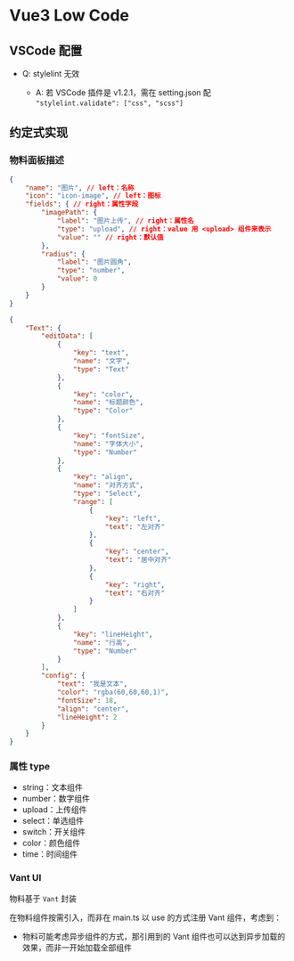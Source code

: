 # Vue3 Low Code

## VSCode 配置

- Q: stylelint 无效

    - A: 若 VSCode 插件是 v1.2.1，需在 setting.json 配 `"stylelint.validate": ["css", "scss"]`

## 约定式实现

### 物料面板描述

```json
{
    "name": "图片", // left：名称
    "icon": "icon-image", // left：图标
    "fields": { // right：属性字段
 		"imagePath": {
            "label": "图片上传", // right：属性名
            "type": "upload", // right：value 用 <upload> 组件来表示
            "value": "" // right：默认值
        },
        "radius": {
            "label": "图片圆角",
            "type": "number",
            "value": 0
        }
    }
}
```

```json
{
    "Text": {
        "editData": [
            {
                "key": "text",
                "name": "文字",
                "type": "Text"
            },
            {
                "key": "color",
                "name": "标题颜色",
                "type": "Color"
            },
            {
                "key": "fontSize",
                "name": "字体大小",
                "type": "Number"
            },
            {
                "key": "align",
                "name": "对齐方式",
                "type": "Select",
                "range": [
                    {
                        "key": "left",
                        "text": "左对齐"
                    },
                    {
                        "key": "center",
                        "text": "居中对齐"
                    },
                    {
                        "key": "right",
                        "text": "右对齐"
                    }
                ]
            },
            {
                "key": "lineHeight",
                "name": "行高",
                "type": "Number"
            }
        ],
        "config": {
            "text": "我是文本",
            "color": "rgba(60,60,60,1)",
            "fontSize": 18,
            "align": "center",
            "lineHeight": 2
        }
    }
}
```



### 属性 type

- string：文本组件
- number：数字组件
- upload：上传组件
- select：单选组件
- switch：开关组件
- color：颜色组件
- time：时间组件


### Vant UI

物料基于 `Vant` 封装

在物料组件按需引入，而非在 main.ts 以 use 的方式注册 Vant 组件，考虑到：

- 物料可能考虑异步组件的方式，那引用到的 Vant 组件也可以达到异步加载的效果，而非一开始加载全部组件


